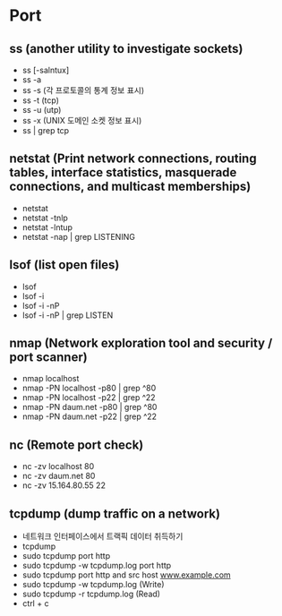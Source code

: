 
# Port

## ss (another utility to investigate sockets)

- ss [-salntux]
- ss -a
- ss -s (각 프로토콜의 통계 정보 표시)
- ss -t (tcp)
- ss -u (utp)
- ss -x (UNIX 도메인 소켓 정보 표시)
- ss | grep tcp

## netstat (Print network connections, routing tables, interface statistics, masquerade connections, and multicast memberships)

- netstat
- netstat -tnlp
- netstat -lntup
- netstat -nap | grep LISTENING

## lsof (list open files)

- lsof
- lsof -i
- lsof -i -nP
- lsof -i -nP | grep LISTEN

## nmap (Network exploration tool and security / port scanner)

- nmap localhost
- nmap -PN localhost -p80 | grep ^80
- nmap -PN localhost -p22 | grep ^22
- nmap -PN daum.net -p80 | grep ^80
- nmap -PN daum.net -p22 | grep ^22

## nc (Remote port check)

- nc -zv localhost 80
- nc -zv daum.net 80
- nc -zv 15.164.80.55 22

## tcpdump (dump traffic on a network)

- 네트워크 인터페이스에서 트랙픽 데이터 취득하기
- tcpdump
- sudo tcpdump port http
- sudo tcpdump -w tcpdump.log port http
- sudo tcpdump port http and src host www.example.com
- sudo tcpdump -w tcpdump.log (Write)
- sudo tcpdump -r tcpdump.log (Read)
- ctrl + c
